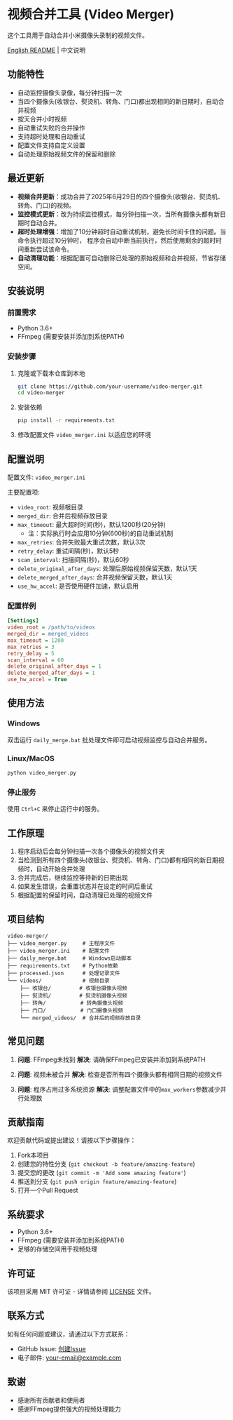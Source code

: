 # 视频合并工具 (Video Merger)

这个工具用于自动合并小米摄像头录制的视频文件。

[English README](README_EN.md) | 中文说明

## 功能特性

- 自动监控摄像头录像，每分钟扫描一次
- 当四个摄像头(收银台、熨烫机、转角、门口)都出现相同的新日期时，自动合并视频
- 按天合并小时视频
- 自动重试失败的合并操作
- 支持超时处理和自动重试
- 配置文件支持自定义设置
- 自动处理原始视频文件的保留和删除

## 最近更新

- **视频合并更新**：成功合并了2025年6月29日的四个摄像头(收银台、熨烫机、转角、门口)的视频。
- **监控模式更新**：改为持续监控模式，每分钟扫描一次，当所有摄像头都有新日期时自动合并。
- **超时处理增强**：增加了10分钟超时自动重试机制，避免长时间卡住的问题。当命令执行超过10分钟时，
  程序会自动中断当前执行，然后使用剩余的超时时间重新尝试该命令。
- **自动清理功能**：根据配置可自动删除已处理的原始视频和合并视频，节省存储空间。

## 安装说明

### 前置需求

- Python 3.6+
- FFmpeg (需要安装并添加到系统PATH)

### 安装步骤

1. 克隆或下载本仓库到本地
   ```bash
   git clone https://github.com/your-username/video-merger.git
   cd video-merger
   ```

2. 安装依赖
   ```bash
   pip install -r requirements.txt
   ```

3. 修改配置文件 `video_merger.ini` 以适应您的环境

## 配置说明

配置文件: `video_merger.ini`

主要配置项:
- `video_root`: 视频根目录
- `merged_dir`: 合并后视频存放目录
- `max_timeout`: 最大超时时间(秒)，默认1200秒(20分钟)
  - 注：实际执行时会应用10分钟(600秒)的自动重试机制
- `max_retries`: 合并失败最大重试次数，默认3次
- `retry_delay`: 重试间隔(秒)，默认5秒
- `scan_interval`: 扫描间隔(秒)，默认60秒
- `delete_original_after_days`: 处理后原始视频保留天数，默认1天
- `delete_merged_after_days`: 合并视频保留天数，默认1天
- `use_hw_accel`: 是否使用硬件加速，默认启用

### 配置样例

```ini
[Settings]
video_root = /path/to/videos
merged_dir = merged_videos
max_timeout = 1200
max_retries = 3
retry_delay = 5
scan_interval = 60
delete_original_after_days = 1
delete_merged_after_days = 1
use_hw_accel = True
```

## 使用方法

### Windows

双击运行 `daily_merge.bat` 批处理文件即可启动视频监控与自动合并服务。

### Linux/MacOS

```bash
python video_merger.py
```

### 停止服务

使用 `Ctrl+C` 来停止运行中的服务。

## 工作原理

1. 程序启动后会每分钟扫描一次各个摄像头的视频文件夹
2. 当检测到所有四个摄像头(收银台、熨烫机、转角、门口)都有相同的新日期视频时，自动开始合并处理
3. 合并完成后，继续监控等待新的日期出现
4. 如果发生错误，会重置状态并在设定的时间后重试
5. 根据配置的保留时间，自动清理已处理的视频文件

## 项目结构

```
video-merger/
├── video_merger.py     # 主程序文件
├── video_merger.ini    # 配置文件
├── daily_merge.bat     # Windows启动脚本
├── requirements.txt    # Python依赖
├── processed.json      # 处理记录文件
└── videos/             # 视频目录
    ├── 收银台/         # 收银台摄像头视频
    ├── 熨烫机/         # 熨烫机摄像头视频
    ├── 转角/           # 转角摄像头视频
    ├── 门口/           # 门口摄像头视频
    └── merged_videos/  # 合并后的视频存放目录
```

## 常见问题

1. **问题**: FFmpeg未找到
   **解决**: 请确保FFmpeg已安装并添加到系统PATH

2. **问题**: 视频未被合并
   **解决**: 检查是否所有四个摄像头都有相同日期的视频文件

3. **问题**: 程序占用过多系统资源
   **解决**: 调整配置文件中的`max_workers`参数减少并行处理数

## 贡献指南

欢迎贡献代码或提出建议！请按以下步骤操作：

1. Fork本项目
2. 创建您的特性分支 (`git checkout -b feature/amazing-feature`)
3. 提交您的更改 (`git commit -m 'Add some amazing feature'`)
4. 推送到分支 (`git push origin feature/amazing-feature`)
5. 打开一个Pull Request

## 系统要求

- Python 3.6+
- FFmpeg (需要安装并添加到系统PATH)
- 足够的存储空间用于视频处理

## 许可证

该项目采用 MIT 许可证 - 详情请参阅 [LICENSE](LICENSE) 文件。

## 联系方式

如有任何问题或建议，请通过以下方式联系：

- GitHub Issue: [创建Issue](https://github.com/your-username/video-merger/issues)
- 电子邮件: your-email@example.com

## 致谢

- 感谢所有贡献者和使用者
- 感谢FFmpeg提供强大的视频处理能力
